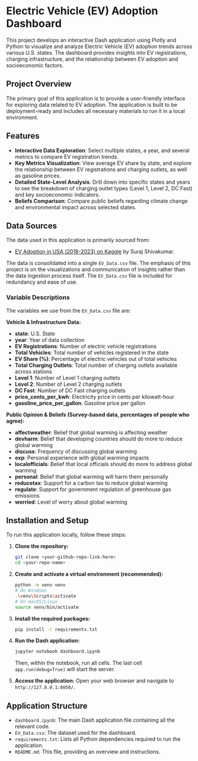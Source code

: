 # Electric Vehicle (EV) Adoption Dashboard

This project develops an interactive Dash application using Plotly and Python to visualize and analyze Electric Vehicle (EV) adoption trends across various U.S. states. The dashboard provides insights into EV registrations, charging infrastructure, and the relationship between EV adoption and socioeconomic factors. 

## Project Overview

The primary goal of this application is to provide a user-friendly interface for exploring data related to EV adoption. The application is built to be deployment-ready and includes all necessary materials to run it in a local environment. 

## Features

* **Interactive Data Exploration**: Select multiple states, a year, and several metrics to compare EV registration trends. 
* **Key Metrics Visualization**: View average EV share by state, and explore the relationship between EV registrations and charging outlets, as well as gasoline prices. 
* **Detailed State-Level Analysis**: Drill down into specific states and years to see the breakdown of charging outlet types (Level 1, Level 2, DC Fast) and key socioeconomic indicators. 
* **Beliefs Comparison**: Compare public beliefs regarding climate change and environmental impact across selected states. 

## Data Sources

The data used in this application is primarily sourced from:
* [EV Adoption in USA (2018-2023) on Kaggle](https://www.kaggle.com/datasets/surajshivakumar/ev-adoption-usa/data) by Suraj Shivakumar.

The data is consolidated into a single `EV_Data.csv` file. The emphasis of this project is on the visualizations and communication of insights rather than the data ingestion process itself. The `EV_Data.csv` file is included for redundancy and ease of use. 

### Variable Descriptions

The variables we use from the `EV_Data.csv` file are:

**Vehicle & Infrastructure Data:**

* **state**: U.S. State
* **year**: Year of data collection
* **EV Registrations**: Number of electric vehicle registrations
* **Total Vehicles**: Total number of vehicles registered in the state
* **EV Share (%)**: Percentage of electric vehicles out of total vehicles
* **Total Charging Outlets**: Total number of charging outlets available across stations
* **Level 1**: Number of Level 1 charging outlets
* **Level 2**: Number of Level 2 charging outlets
* **DC Fast**: Number of DC Fast charging outlets
* **price\_cents\_per\_kwh**: Electricity price in cents per kilowatt-hour
* **gasoline\_price\_per\_gallon**: Gasoline price per gallon

**Public Opinion & Beliefs (Survey-based data, percentages of people who agree):**

* **affectweather**: Belief that global warming is affecting weather
* **devharm**: Belief that developing countries should do more to reduce global warming
* **discuss**: Frequency of discussing global warming
* **exp**: Personal experience with global warming impacts
* **localofficials**: Belief that local officials should do more to address global warming
* **personal**: Belief that global warming will harm them personally
* **reducetax**: Support for a carbon tax to reduce global warming
* **regulate**: Support for government regulation of greenhouse gas emissions
* **worried**: Level of worry about global warming

## Installation and Setup

To run this application locally, follow these steps:

1.  **Clone the repository:**
    ```bash
    git clone <your-github-repo-link-here>
    cd <your-repo-name>
    ```

2.  **Create and activate a virtual environment (recommended):**
    ```bash
    python -m venv venv
    # On Windows
    .\venv\Scripts\activate
    # On macOS/Linux
    source venv/bin/activate
    ```

3.  **Install the required packages:**
    ```bash
    pip install -r requirements.txt
    ```

4.  **Run the Dash application:**
    ```bash
    jupyter notebook dashboard.ipynb
    ```
    Then, within the notebook, run all cells. The last cell `app.run(debug=True)` will start the server.

5.  **Access the application:**
    Open your web browser and navigate to `http://127.0.0.1:8050/`.

## Application Structure

* `dashboard.ipynb`: The main Dash application file containing all the relevant code.
* `EV_Data.csv`: The dataset used for the dashboard.
* `requirements.txt`: Lists all Python dependencies required to run the application.
* `README.md`: This file, providing an overview and instructions.
